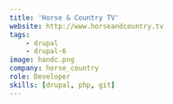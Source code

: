 ```yaml
---
title: 'Horse & Country TV'
website: http://www.horseandcountry.tv
tags:
    - drupal
    - drupal-6
image: handc.png
company: horse_country
role: Developer
skills: [drupal, php, git]
---
```

